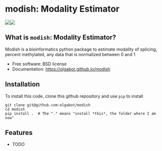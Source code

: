 # modish: Modality Estimator

[![](https://img.shields.io/travis/olgabot/modish.svg)](https://travis-ci.org/olgabot/modish)[![](https://img.shields.io/pypi/v/modish.svg)](https://pypi.python.org/pypi/modish)

## What is `modish`: Modality Estimator?

Modish is a bioinformatics python package to estimate modality of splicing, percent methylated, any data that is normalized between 0 and 1

* Free software: BSD license
* Documentation: https://olgabot.github.io/modish

## Installation

To install this code, clone this github repository and use `pip` to install

    git clone git@github.com:olgabot/modish
    cd modish
    pip install .  # The "." means "install *this*, the folder where I am now"


## Features

* TODO
